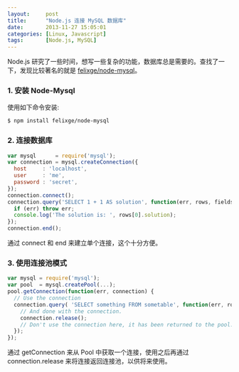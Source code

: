 ```yaml
---
layout:     post
title:      "Node.js 连接 MySQL 数据库"
date:       2013-11-27 15:05:01
categories: [Linux, Javascript]
tags:       [Node.js, MySQL]
---
```


Node.js 研究了一些时间，想写一些复杂的功能，数据库总是需要的。查找了一下，发现比较著名的就是 [felixge/node-mysql](https://github.com/felixge/node-mysql)。
<!--more-->

### 1. 安装 Node-Mysql

使用如下命令安装:

```bash
$ npm install felixge/node-mysql
```

### 2. 连接数据库

```javascript
var mysql      = require('mysql');
var connection = mysql.createConnection({
  host     : 'localhost',
  user     : 'me',
  password : 'secret',
});
connection.connect();
connection.query('SELECT 1 + 1 AS solution', function(err, rows, fields) {
  if (err) throw err;
  console.log('The solution is: ', rows[0].solution);
});
connection.end();
```

通过 connect 和 end 来建立单个连接，这个十分方便。

### 3. 使用连接池模式

```javascript
var mysql = require('mysql');
var pool  = mysql.createPool(...);
pool.getConnection(function(err, connection) {
  // Use the connection
  connection.query( 'SELECT something FROM sometable', function(err, rows) {
    // And done with the connection.
    connection.release();
    // Don't use the connection here, it has been returned to the pool.
  });
});
```

通过 getConnection 来从 Pool 中获取一个连接，使用之后再通过 connection.release 来将连接返回连接池，以供将来使用。
